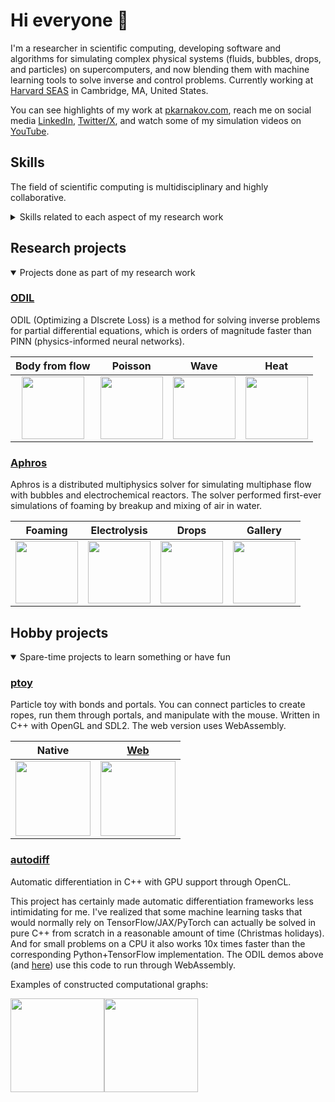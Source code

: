 # Hi everyone :wave:

I'm a researcher in scientific computing, developing software and algorithms for simulating complex
physical systems (fluids, bubbles, drops, and particles) on
supercomputers, and now blending them with machine learning tools to solve
inverse and control problems.
Currently working at [Harvard SEAS](https://cse-lab.seas.harvard.edu/people/petr-karnakov) in Cambridge, MA, United States.

You can see highlights of my work at [pkarnakov.com](https://pkarnakov.com),
reach me on social media [LinkedIn](https://www.linkedin.com/in/pkarnakov), [Twitter/X](https://twitter.com/pkarnakov),
and watch some of my simulation videos on [YouTube](https://www.youtube.com/@pkarnakov).

## Skills

The field of scientific computing is multidisciplinary and highly collaborative.

<details>
<summary>
Skills related to each aspect of my research work
</summary>

* mathematical model (mechanics, calculus, differential equations)
* discretization (numerical methods, linear algebra)
* software implementation (C++, Python)
* high-performance computing (MPI, OpenMP, OpenCL, vectorization, x86 assembly)
* project tools (CMake, CI/CD, Docker)
* inverse and control problems (optimization, machine learning, TensorFlow, Bayesian inference)
* publishing and communication (LaTeX, scientific writing, oral presentation)
* visualization, slides, and demos (ParaView, Keynote, reveal.js, JavaScript, HTML)

I have collaborated with over 20 fellow researchers from several institutions around the globe (US, Switzerland, Germany, France, Russia)
and presented my work at 8 international conferences.
</details>

## Research projects
<details open>
<summary>
Projects done as part of my research work
</summary>

### [ODIL](https://github.com/cselab/odil)

ODIL (Optimizing a DIscrete Loss) is a method for solving inverse problems for partial differential equations,
which is orders of magnitude faster than PINN (physics-informed neural networks).

| Body from flow | Poisson | Wave | Heat |
|:---:|:---:|:---:|:---:|
| [<img src="https://pkarnakov.com/media/tile_bodyinfer.jpg" width=100>](https://academic.oup.com/pnasnexus/article/3/1/pgae005/7516080#437357793) | [<img src="https://pkarnakov.com/media/wasm_poisson.png" width=100>](https://pkarnakov.github.io/autodiff/demos/poisson.html) | [<img src="https://pkarnakov.com/media/wasm_wave.png" width=100>](https://pkarnakov.github.io/autodiff/demos/wave.html) | [<img src="https://pkarnakov.com/media/wasm_heat.png" width=100>](https://pkarnakov.github.io/autodiff/demos/heat.html) |

### [Aphros](https://github.com/cselab/aphros)

Aphros is a distributed multiphysics solver for simulating multiphase
flow with bubbles and electrochemical reactors.
The solver performed first-ever simulations
of foaming by breakup and mixing of air in water.

| Foaming | Electrolysis | Drops | Gallery |
|:---:|:---:|:---:|:---:|
| [<img src="https://pkarnakov.com/media/tile_waterfall.jpg" width=100>](https://www.youtube.com/watch?v=0Cj8pPYNJGY) | [<img src="https://pkarnakov.com/media/tile_reactor.jpg" width=100>](https://www.youtube.com/watch?v=Rm-xDGpIEJA) | [<img src="https://pkarnakov.com/media/wasm_hydro.png" width=100>](https://cselab.github.io/aphros/wasm/hydro.html) | [<img src="https://pkarnakov.com/media/wasm_gallery.png" width=100>](https://github.com/cselab/aphros/wiki/Aphros-Explorer) |

</details>

## Hobby projects
<details open>
<summary>
Spare-time projects to learn something or have fun
</summary>

### [ptoy](https://github.com/pkarnakov/ptoy)

Particle toy with bonds and portals. You can connect particles to create ropes,
run them through portals, and manipulate with the mouse.
Written in C++ with OpenGL and SDL2. The web version uses WebAssembly.

| Native | [Web](https://pkarnakov.github.io/ptoy/ptoy.html) |
|:---:|:---:|
|<img src="https://pkarnakov.github.io/ptoy/images/ptoy_native.png" height="120">|<img src="https://pkarnakov.github.io/ptoy/images/ptoy_web.png" height="120"> |

### [autodiff](https://github.com/pkarnakov/autodiff)

Automatic differentiation in C++ with GPU support through OpenCL.

This project has certainly made automatic differentiation frameworks less
intimidating for me. I've realized that some machine learning tasks that would
normally rely on TensorFlow/JAX/PyTorch can actually be solved in pure C++
from scratch in a reasonable amount of time (Christmas holidays).
And for small problems on a CPU it also works 10x times faster
than the corresponding Python+TensorFlow implementation.
The ODIL demos above (and [here](https://github.com/pkarnakov/autodiff#interactive-demos))
use this code to run through WebAssembly.

Examples of constructed computational graphs:

<img src="https://pkarnakov.github.io/autodiff/media/reverse_scal1.svg" height="150"><img src="https://pkarnakov.github.io/autodiff/media/poisson/poisson.svg" height="150">

</details>
